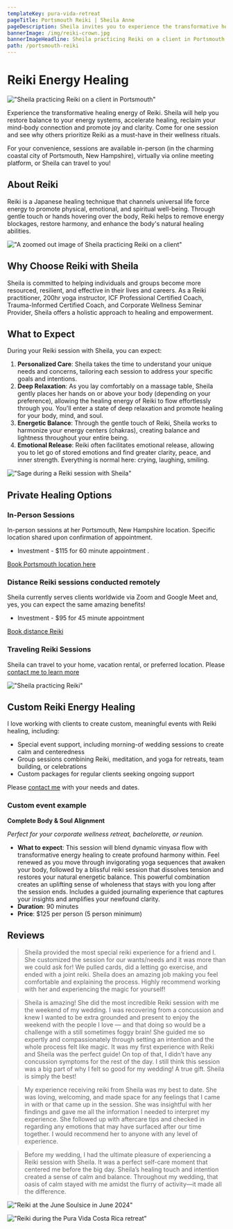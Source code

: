 ```yaml
---
templateKey: pura-vida-retreat
pageTitle: Portsmouth Reiki | Sheila Anne
pageDescription: Sheila invites you to experience the transformative healing energy of Reiki in the charming coastal city of Portsmouth, New Hampshire. Perfect for women looking for a nurturing space to release anxiety and fear, connect with their confidence, and receive clarity in their lives. Come for one session and see why other women prioritize Reiki as a must-have in their wellness rituals.
bannerImage: /img/reiki-crown.jpg
bannerImageHeadline: Sheila practicing Reiki on a client in Portsmouth
path: /portsmouth-reiki
---
```


# Reiki Energy Healing

!["Sheila practicing Reiki on a client in Portsmouth"](/img/reiki-crown.jpg)

Experience the transformative healing energy of Reiki. Sheila will help you restore balance to your energy systems, accelerate healing, reclaim your mind-body connection and promote joy and clarity. Come for one session and see why others prioritize Reiki as a must-have in their wellness rituals. 

For your convenience, sessions are available in-person (in the charming coastal city of Portsmouth, New Hampshire), virtually via online meeting platform, or Sheila can travel to you!

## About Reiki

Reiki is a Japanese healing technique that channels universal life force energy to promote physical, emotional, and spiritual well-being. Through gentle touch or hands hovering over the body, Reiki helps to remove energy blockages, restore harmony, and enhance the body's natural healing abilities.

!["A zoomed out image of Sheila practicing Reiki on a client"](/img/reiki-crown-2.jpg)

## Why Choose Reiki with Sheila

Sheila is committed to helping individuals and groups become more resourced, resilient, and effective in their lives and careers. As a Reiki practitioner, 200hr yoga instructor, ICF Professional Certified Coach, Trauma-Informed Certified Coach, and Corporate Wellness Seminar Provider, Sheila offers a holistic approach to healing and empowerment.

## What to Expect

During your Reiki session with Sheila, you can expect:

1.  **Personalized Care**: Sheila takes the time to understand your unique needs and concerns, tailoring each session to address your specific goals and intentions.
2.  **Deep Relaxation**: As you lay comfortably on a massage table, Sheila gently places her hands on or above your body (depending on your preference), allowing the healing energy of Reiki to flow effortlessly through you. You'll enter a state of deep relaxation and promote healing for your body, mind, and soul.
3.  **Energetic Balance**: Through the gentle touch of Reiki, Sheila works to harmonize your energy centers (chakras), creating balance and lightness throughout your entire being.
4.  **Emotional Release**: Reiki often facilitates emotional release, allowing you to let go of stored emotions and find greater clarity, peace, and inner strength. Everything is normal here: crying, laughing, smiling.

!["Sage during a Reiki session with Sheila"](/img/reiki-sage.jpg)

## Private Healing Options

### In-Person Sessions

In-person sessions at her Portsmouth, New Hampshire location. Specific location shared upon confirmation of appointment. 

* Investment - $115 for 60 minute appointment .

[Book Portsmouth location here](https://calendly.com/sheila-anne/reiki-healing-session)

### Distance Reiki sessions conducted remotely

Sheila currently serves clients worldwide via Zoom and Google Meet and, yes, you can expect the same amazing benefits!

* Investment - $95 for 45 minute appointment 

[Book distance Reiki](https://calendly.com/sheila-anne/reiki-healing-session-distance)

### Traveling Reiki Sessions

Sheila can travel to your home, vacation rental, or preferred location. Please [contact me to learn more](mailto:sheila@sheilaanne.com)

!["Sheila practicing Reiki"](/img/reiki-shoulders.jpg)

## Custom Reiki Energy Healing

I love working with clients to create custom, meaningful events with Reiki healing, including:

* Special event support, including morning-of wedding sessions to create calm and centeredness
* Group sessions combining Reiki, meditation, and yoga for retreats, team building, or celebrations
* Custom packages for regular clients seeking ongoing support

Please [contact me](mailto:sheila@sheilaanne.com) with your needs and dates.

### Custom event example

**Complete Body & Soul Alignment**

*Perfect for your corporate wellness retreat, bachelorette, or reunion.*

* **What to expect**: This session will blend dynamic vinyasa flow with transformative energy healing to create profound harmony within. Feel renewed as you move through invigorating yoga sequences that awaken your body, followed by a blissful reiki session that dissolves tension and restores your natural energetic balance. This powerful combination creates an uplifting sense of wholeness that stays with you long after the session ends. Includes a guided journaling experience that captures your insights and amplifies your newfound clarity.
* **Duration**: 90 minutes
* **Price**: $125 per person (5 person minimum)

## Reviews

> Sheila provided the most special reiki experience for a friend and I. She customized the session for our wants/needs and it was more than we could ask for! We pulled cards, did a letting go exercise, and ended with a joint reiki. Sheila does an amazing job making you feel comfortable and explaining the process. Highly recommend working with her and experiencing the magic for yourself!

> Sheila is amazing! She did the most incredible Reiki session with me the weekend of my wedding. I was recovering from a concussion and knew I wanted to be extra grounded and present to enjoy the weekend with the people I love — and that doing so would be a challenge with a still sometimes foggy brain! She guided me so expertly and compassionately through setting an intention and the whole process felt like magic. It was my first experience with Reiki and Sheila was the perfect guide! On top of that, I didn’t have any concussion symptoms for the rest of the day. I still think this session was a big part of why I felt so good for my wedding! A true gift. Sheila is simply the best!

> My experience receiving reiki from Sheila was my best to date. She was loving, welcoming, and made space for any feelings that I came in with or that came up in the session. She was insightful with her findings and gave me all the information I needed to interpret my experience. She followed up with aftercare tips and checked in regarding any emotions that may have surfaced after our time together. I would recommend her to anyone with any level of experience.

> Before my wedding, I had the ultimate pleasure of experiencing a Reiki session with Sheila. It was a perfect self-care moment that centered me before the big day. Sheila’s healing touch and intention created a sense of calm and balance. Throughout my wedding, that oasis of calm stayed with me amidst the flurry of activity—it made all the difference.

!["Reiki at the June Soulsice in June 2024"](/img/reiki-june-soulstice.jpg "Reiki at the June Soulsice in June 2024")

!["Reiki during the Pura Vida Costa Rica retreat"](/img/reiki-pura-vida.jpg "Reiki during the Pura Vida retreat in Costa Rica")